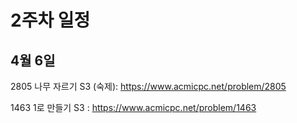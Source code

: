 # 2주차 일정


## 4월 6일

2805 나무 자르기 S3 (숙제): https://www.acmicpc.net/problem/2805

1463 1로 만들기 S3 : https://www.acmicpc.net/problem/1463

